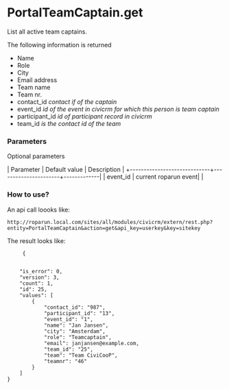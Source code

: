 # PortalTeamCaptain.get

List all active team captains.

The following information is returned

* Name
* Role
* City
* Email address
* Team name
* Team nr.
* contact_id _contact if of the captain_
* event_id _id of the event in civicrm for which this person is team captain_
* participant_id _id of participant record in civicrm_
* team_id _is the contact id of the team_

### Parameters

Optional parameters


| Parameter                   | Default value        | Description |
+-----------------------------+----------------------+-------------|
| event_id                    | current roparun event|             |

### How to use?

An api call loooks like:

````
http://roparun.local.com/sites/all/modules/civicrm/extern/rest.php?entity=PortalTeamCaptain&action=get&api_key=userkey&key=sitekey
````

The result looks like:
````
     {


    "is_error": 0,
    "version": 3,
    "count": 1,
    "id": 25,
    "values": [
        {
            "contact_id": "987",
            "participant_id": "13",
            "event_id": "1",
            "name": "Jan Jansen",
            "city": "Amsterdam",
            "role": "Teamcaptain",
            "email": janjansen@example.com,
            "team_id": "25",
            "team": "Team CiviCooP",
            "teamnr": "46"
        }
    ]
}
````